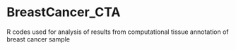 # BreastCancer_CTA
R codes used for analysis of results from computational tissue annotation of breast cancer sample
